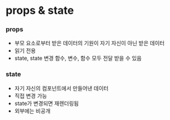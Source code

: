 # props & state

### props

- 부모 요소로부터 받은 데이터의 기원이 자기 자신이 아닌 받은 데이터
- 읽기 전용
- state, state 변경 함수, 변수, 함수 모두 전달 받을 수 있음

### state

- 자기 자신의 컴포넌트에서 만들어낸 데이터
- 직접 변경 가능
- state가 변경되면 재렌더링됨
- 외부에는 비공개
